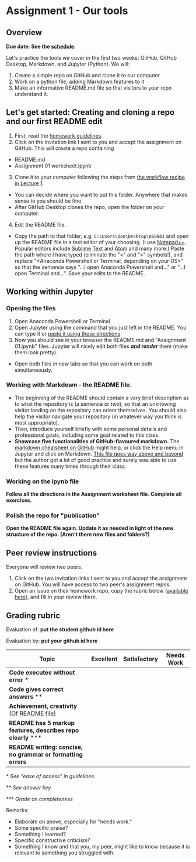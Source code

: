 # Assignment 1 - Our tools

## Overview 

**Due date: See the [schedule](https://ledatascifi.github.io/#schedule).**

Let's practice the tools we cover in the first two weeks: GitHub, GitHub Desktop, Markdown, and Jupyter (Python). We will:

1. Create a simple repo on GitHub and clone it to our computer
2. Work on a python file, adding Markdown features to it
3. Make an informative README.md file so that visitors to your repo understand it.

## Let's get started: Creating and cloning a repo and our first README edit

1. First, read the [homework guidelines](guidelines-asgn.html).
2. Click on the invitation link I sent to you and accept the assignment on GitHub. This will create a repo containing 
  - README.md
  - Assignment 01 worksheet.ipynb
3. Clone it to your computer following the steps from [the workflow recipe in Lecture 1](https://ledatascifi.github.io/lectures-spr2020/01/01_Motivation_and_Getting_Started.html#***-THE-WORKFLOW-RECIPE--***).
  - You can decide where you want to put this folder. Anywhere that makes sense to you should be fine.
  - After GitHub Desktop clones the repo, open the folder on your computer.
4. Edit the README file.  
  - Copy the path to that folder, e.g. `C:\Users\Don\Desktop\ASGN01` and open up the README file in a text editor of your choosing. (I use [Notepad++](https://notepad-plus-plus.org/). Popular editors include [Sublime Text](http://www.sublimetext.com/) and [Atom](https://atom.io/) and many more.) Paste the path where I have typed <path> (eliminate the "<" and ">" symbols!), and replace "<Anaconda Powershell or Terminal, depending on your OS>" so that the sentence says "...I open Anaconda Powershell and..." or "...I open Terminal and...". Save your edits to the README.
  
## Working within Jupyter

### Opening the files

1. Open Anaconda Powershell or Terminal
2. Open Jupyter using the command that you just left in the README. You can type it or [paste it using these directions](https://ledatascifi.github.io/lectures-spr2020/01/02_Jupyter_Basics.html#Before-next-class).
3. Now you should see in your browser the README.md and "Assignment 01.ipynb" files. Jupyter will nicely edit both files _**and render**_ them (make them look pretty).
  - Open both files in new tabs so that you can work on both simultaneously.

### Working with Markdown - the README file. 

- The beginning of the README should contain a very brief description as to what the repository is (a sentence or two), so that an unknowing visitor landing on the repository can orient themselves. You should also help the visitor navigate your repository (in whatever way you think is most appropriate).
- Then, introduce yourself briefly with some personal details and professional goals, including some goal related to this class. 
- **Showcase five functionalities of GitHub-flavoured markdown.** The [markdown cheatsheet on GitHub](https://guides.github.com/pdfs/markdown-cheatsheet-online.pdf) might help, or click the Help menu in Jupyter and click on Markdown. [This file goes way above and beyond](https://github.com/STAT545-UBC/STAT545-home/blob/master/content/evaluation/hw01/sample_readme.md) but the author got a lot of good practice and surely was able to use these features many times through their class. 

### Working on the ipynb file

**Follow all the directions in the Assignment worksheet file. Complete all exercises.**

### Polish the repo for "publication"

**Open the README file again. Update it as needed in light of the new structure of the repo. (Aren't there new files and folders?)**

## Peer review instructions

Everyone will review two peers. 

1. Click on the two invitation links I sent to you and accept the assignment on GitHub. You will have access to two peer's assignment repos.
2. Open an issue on their homework repo, copy the rubric below ([available here](https://raw.githubusercontent.com/LeDataSciFi/LeDataSciFi.github.io/master/assignments/asgn01.md)), and fill in your review there.  

## Grading rubric

Evaluation of: __put the student github id here__

Evaluation by: __put your github id here__

| Topic                       | Excellent | Satisfactory | Needs Work |
|-----------------------------|-----------|--------------|------------|
| **Code executes without error** \*                                |        |          |            |
| **Code gives correct answers**   \*\*                             |        |          |            |
| **Achievement, creativity** (Of README file)                      |        |          |            |
| **README has 5 markup features, describes repo clearly** \*\*\*   |        |          |            |
| **README writing: concise, no grammar or formatting errors**      |        |          |            |

\* _See "ease of access" in guidelines_

\*\* _See answer key_

\*\*\* _Grade on completeness_

Remarks:

* Elaborate on above, especially for "needs work."
* Some specific praise?
* Something I learned?
* Specific constructive criticism?
* Something I know and that you, my peer, might like to know because it is relevant to something you struggled with.

